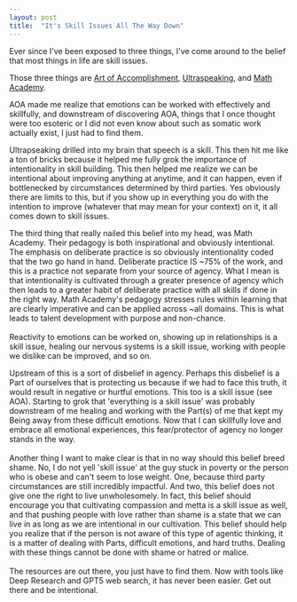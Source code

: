 ```yaml
---
layout: post
title:  "It's Skill Issues All The Way Down"
---
```


Ever since I've been exposed to three things, I've come around to the belief that most things in life are skill issues.


Those three things are <a href="https://www.artofaccomplishment.com/">Art of Accomplishment</a>, <a href="https://ultraspeaking.com">Ultraspeaking</a>, and <a href="https://docs.google.com/document/d/1LLZK_34Oer9LwuqAv-pqxfXlR8n7V8zJ_MO323R7egI/edit?tab=t.0#heading=h.yrv4a62sjkb">Math Academy</a>.
<br>

AOA made me realize that emotions can be worked with effectively and skillfully, and downstream of discovering AOA, things that I once thought were too esoteric or I did not even know about such as somatic work actually exist, I just had to find them. 
<br>

Ultrapseaking drilled into my brain that speech is a skill. This then hit me like a ton of bricks because it helped me fully grok the importance of intentionality in skill building. This then helped me realize we can be intentional about improving anything at anytime, and it can happen, even if bottlenecked by circumstances determined by third parties. Yes obviously there are limits to this, but if you show up in everything you do with the intention to improve (whatever that may mean for your context) on it, it all comes down to skill issues.
<br>

The third thing that really nailed this belief into my head, was Math Academy. Their pedagogy is both inspirational and obviously intentional. The emphasis on deliberate practice is so obviously intentionality coded that the two go hand in hand. Deliberate practice IS ~75% of the work, and this is a practice not separate from your source of agency. What I mean is that intentionality is cultivated through a greater presence of agency which then leads to a greater habit of deliberate practice with all skills if done in the right way. Math Academy's pedagogy stresses rules within learning that are clearly imperative and can be applied across ~all domains. This is what leads to talent development with purpose and non-chance. 
<br>
<br>
Reactivity to emotions can be worked on, showing up in relationships is a skill issue, healing our nervous systems is a skill issue, working with people we dislike can be improved, and so on. 
<br>

Upstream of this is a sort of disbelief in agency. Perhaps this disbelief is a Part of ourselves that is protecting us because if we had to face this truth, it would result in negative or hurtful emotions. This too is a skill issue (see AOA). Starting to grok that 'everything is a skill issue' was probably downstream of me healing and working with the Part(s) of me that kept my Being away from these difficult emotions. Now that I can skillfully love and embrace all emotional experiences, this fear/protector of agency no longer stands in the way. 
<br><br>
Another thing I want to make clear is that in no way should this belief breed shame. No, I do not yell 'skill issue' at the guy stuck in poverty or the person who is obese and can't seem to lose weight. One, because third party circumstances are still incredibly impactful. And two, this belief does not give one the right to live unwholesomely. In fact, this belief should encourage you that cultivating compassion and metta is a skill issue as well, and that pushing people with love rather than shame is a state that we can live in as long as we are intentional in our cultivation. This belief should help you realize that if the person is not aware of this type of agentic thinking, it is a matter of dealing with Parts, difficult emotions, and hard truths. Dealing with these things cannot be done with shame or hatred or malice. 
<br><br>
The resources are out there, you just have to find them. Now with tools like Deep Research and GPT5 web search, it has never been easier. Get out there and be intentional. 